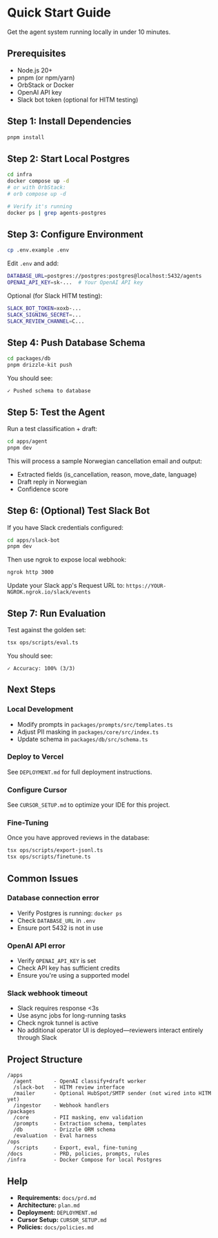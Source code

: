 # Quick Start Guide

Get the agent system running locally in under 10 minutes.

## Prerequisites

- Node.js 20+
- pnpm (or npm/yarn)
- OrbStack or Docker
- OpenAI API key
- Slack bot token (optional for HITM testing)

## Step 1: Install Dependencies

```bash
pnpm install
```

## Step 2: Start Local Postgres

```bash
cd infra
docker compose up -d
# or with OrbStack:
# orb compose up -d

# Verify it's running
docker ps | grep agents-postgres
```

## Step 3: Configure Environment

```bash
cp .env.example .env
```

Edit `.env` and add:
```bash
DATABASE_URL=postgres://postgres:postgres@localhost:5432/agents
OPENAI_API_KEY=sk-...  # Your OpenAI API key
```

Optional (for Slack HITM testing):
```bash
SLACK_BOT_TOKEN=xoxb-...
SLACK_SIGNING_SECRET=...
SLACK_REVIEW_CHANNEL=C...
```

## Step 4: Push Database Schema

```bash
cd packages/db
pnpm drizzle-kit push
```

You should see:
```
✓ Pushed schema to database
```

## Step 5: Test the Agent

Run a test classification + draft:

```bash
cd apps/agent
pnpm dev
```

This will process a sample Norwegian cancellation email and output:
- Extracted fields (is_cancellation, reason, move_date, language)
- Draft reply in Norwegian
- Confidence score

## Step 6: (Optional) Test Slack Bot

If you have Slack credentials configured:

```bash
cd apps/slack-bot
pnpm dev
```

Then use ngrok to expose local webhook:
```bash
ngrok http 3000
```

Update your Slack app's Request URL to: `https://YOUR-NGROK.ngrok.io/slack/events`

## Step 7: Run Evaluation

Test against the golden set:

```bash
tsx ops/scripts/eval.ts
```

You should see:
```
✓ Accuracy: 100% (3/3)
```

## Next Steps

### Local Development
- Modify prompts in `packages/prompts/src/templates.ts`
- Adjust PII masking in `packages/core/src/index.ts`
- Update schema in `packages/db/src/schema.ts`

### Deploy to Vercel
See `DEPLOYMENT.md` for full deployment instructions.

### Configure Cursor
See `CURSOR_SETUP.md` to optimize your IDE for this project.

### Fine-Tuning
Once you have approved reviews in the database:
```bash
tsx ops/scripts/export-jsonl.ts
tsx ops/scripts/finetune.ts
```

## Common Issues

### Database connection error
- Verify Postgres is running: `docker ps`
- Check `DATABASE_URL` in `.env`
- Ensure port 5432 is not in use

### OpenAI API error
- Verify `OPENAI_API_KEY` is set
- Check API key has sufficient credits
- Ensure you're using a supported model

### Slack webhook timeout
- Slack requires response <3s
- Use async jobs for long-running tasks
- Check ngrok tunnel is active
- No additional operator UI is deployed—reviewers interact entirely through Slack

## Project Structure

```
/apps
  /agent       - OpenAI classify+draft worker
  /slack-bot   - HITM review interface
  /mailer      - Optional HubSpot/SMTP sender (not wired into HITM yet)
  /ingestor    - Webhook handlers
/packages
  /core        - PII masking, env validation
  /prompts     - Extraction schema, templates
  /db          - Drizzle ORM schema
  /evaluation  - Eval harness
/ops
  /scripts     - Export, eval, fine-tuning
/docs          - PRD, policies, prompts, rules
/infra         - Docker Compose for local Postgres
```

## Help

- **Requirements:** `docs/prd.md`
- **Architecture:** `plan.md`
- **Deployment:** `DEPLOYMENT.md`
- **Cursor Setup:** `CURSOR_SETUP.md`
- **Policies:** `docs/policies.md`
